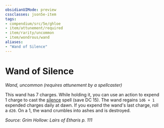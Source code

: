 ```yaml
---
obsidianUIMode: preview
cssclasses: json5e-item
tags:
- compendium/src/5e/ghloe
- item/attunement/required
- item/rarity/uncommon
- item/wondrous/wand
aliases: 
- "Wand of Silence"
---
```

# Wand of Silence
*Wand, uncommon (requires attunement by a spellcaster)*  


This wand has 7 charges. While holding it, you can use an action to expend 1 charge to cast the [silence](/Systems/5e/spells/silence.md) spell (save DC 15). The wand regains `1d6 + 1` expended charges daily at dawn. If you expend the wand's last charge, roll a `d20`. On a 1, the wand crumbles into ashes and is destroyed.

*Source: Grim Hollow: Lairs of Etharis p. 111*